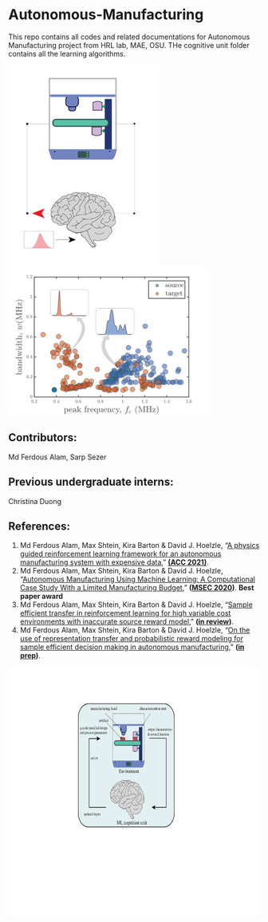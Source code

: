 # Autonomous-Manufacturing
This repo contains all codes and related documentations for Autonomous Manufacturing project from HRL lab, MAE, OSU. THe cognitive unit folder contains all the learning algorithms. 


<p>
  <img width="300" height="400" src="autonomous_mfg.gif" />
  <img width="400" height="300" src="feature_visualization.png" />
</p>





## Contributors: 
Md Ferdous Alam, Sarp Sezer

## Previous undergraduate interns:
Christina Duong

## References: 
1. Md Ferdous Alam, Max Shtein, Kira Barton & David J. Hoelzle, “[A  physics guided reinforcement learning framework for an autonomous manufacturing system with expensive data](),” **[(ACC 2021)](https://acc2021.a2c2.org/)**. 
2. Md Ferdous Alam, Max Shtein, Kira Barton & David J. Hoelzle, “[Autonomous Manufacturing Using Machine Learning: A Computational Case Study With a Limited Manufacturing Budget](https://asmedigitalcollection.asme.org/MSEC/proceedings-abstract/MSEC2020/84263/V002T07A009/1095697),” **([MSEC 2020](https://event.asme.org/MSEC-2020))**. **Best paper award**
3. Md Ferdous Alam, Max Shtein, Kira Barton & David J. Hoelzle, “[Sample efficient transfer in reinforcement learning for high variable cost environments with inaccurate source reward model](),” **([in review]())**.
4. Md Ferdous Alam, Max Shtein, Kira Barton & David J. Hoelzle, “[On the use of representation transfer and probabilistic reward modeling for sample efficient decision making in autonomous manufacturing](),” **([in prep]())**.


<p align="center">
  <img width="600" height="500" src="AMS_concept.gif" />
</p>



